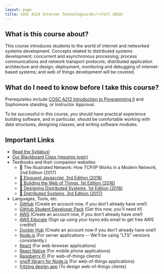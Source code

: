 ```yaml
---
layout: page
title: COSC A319 Internet Technologies<br/>(Fall 2018)
---
```


## What is this course about?
This course introduces students to the world of internet and networked systems development. Concepts related to distributed systems development; concurrent and asynchronous processing; process communications and network transport protocols; distributed application architecture and design; deployment, monitoring and debugging of internet-based systems; and web of things development will be covered.

## What do I need to know before I take this course?
Prerequisites include [COSC A212 Introduction to Programming II](http://2017bulletin.loyno.edu/undergraduate/computer-science#cosc-a212) and Sophomore standing, or Instructor Approval.

To be successful in this course, you should have practical experience building software, and in particular, should be comfortable working with data structures, designing classes, and writing software modules.

## Important Links

* [Read the Syllabus!](./syllabus)
* [Our Blackboard Class (requires login)](https://loyno.blackboard.com/ultra/courses/_67687_1/cl/outline)
* Textbooks and their companion websites
  * 📘 The Illustrated Network: How TCP/IP Works in a Modern Network, 2nd Edition (2017)
  * [📙 Eloquent Javascript, 3rd Edition (2018)](https://eloquentjavascript.net/)
  * [📗 Building the Web of Things, 1st Edition (2016)](https://webofthings.org/book/)
  * [📕 Designing Distributed Systems, 1st Edition (2018)](http://shop.oreilly.com/product/0636920072768.do)
  * [📔 Distributed Systems, 3rd Edition (2017)](https://www.distributed-systems.net/index.php/books/distributed-systems-3rd-edition-2017/)
* Languages, Tools, etc.
  * [GitHub](https://github.com/) (Create an account now, if you don't already have one!)
  * [GitHub Student Developer Pack](https://education.github.com/pack) (Get this now, you'll need it!)
  * [AWS](https://aws.amazon.com/) (Create an account now, if you don't already have one!)
  * [AWS Educate](https://aws.amazon.com/education/awseducate/) (Sign up using your loyno.edu email to get free AWS credits!)
  * [Docker Hub](https://hub.docker.com/signup) (Create an account now if you don't already have one!)
  * [Node.js](https://nodejs.org/en/) (For server applications -- We'll be using "LTS" versions consistently.)
  * [React](https://reactjs.org/) (For web-browser applications)
  * [React Native](https://facebook.github.io/react-native/) (For mobile phone applications)
  * [Raspberry Pi](https://www.raspberrypi.org/) (For web-of-things clients)
  * [onoff library for Node.js](https://www.npmjs.com/package/onoff) (For web-of-things applications)
  * [fritzing design app](https://fritzing.org/home/) (To design web-of-things clients)
